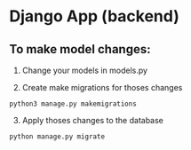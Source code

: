 # Django App (backend)

## To make model changes:

1. Change your models in models.py


2. Create make migrations for thoses changes
```
python3 manage.py makemigrations
```

3. Apply thoses changes to the database
```
python manage.py migrate 
```


